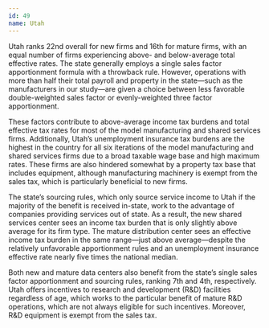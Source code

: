 ```yaml
---
id: 49 
name: Utah
---
```


Utah ranks 22nd overall for new firms and 16th for mature firms, with an equal number of firms experiencing above- and below-average total effective rates. The state generally employs a single sales factor apportionment formula with a throwback rule. However, operations with more than half their total payroll and property in the state—such as the manufacturers in our study—are given a choice between less favorable double-weighted sales factor or evenly-weighted three factor apportionment.

These factors contribute to above-average income tax burdens and total effective tax rates for most of the model manufacturing and shared services firms. Additionally, Utah’s unemployment insurance tax burdens are the highest in the country for all six iterations of the model manufacturing and shared services firms due to a broad taxable wage base and high maximum rates. These firms are also hindered somewhat by a property tax base that includes equipment, although manufacturing machinery is exempt from the sales tax, which is particularly beneficial to new firms.

The state’s sourcing rules, which only source service income to Utah if the majority of the benefit is received in-state, work to the advantage of companies providing services out of state. As a result, the new shared services center sees an income tax burden that is only slightly above average for its firm type. The mature distribution center sees an effective income tax burden in the same range—just above average—despite the relatively unfavorable apportionment rules and an unemployment insurance effective rate nearly five times the national median.

Both new and mature data centers also benefit from the state’s single sales factor apportionment and sourcing rules, ranking 7th and 4th, respectively. Utah offers incentives to research and development (R&D) facilities regardless of age, which works to the particular benefit of mature R&D operations, which are not always eligible for such incentives. Moreover, R&D equipment is exempt from the sales tax.